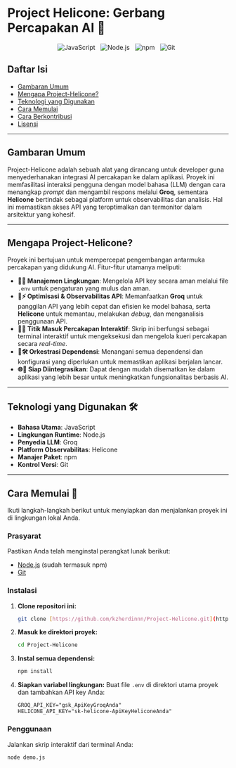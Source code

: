# Project Helicone: Gerbang Percapakan AI 🚀

<p align="center">
  <img style="margin-right: 8px;" src="https://img.shields.io/badge/JavaScript-F7DF1E?style=for-the-badge&logo=javascript&logoColor=black" alt="JavaScript">
  <img style="margin-right: 8px;" src="https://img.shields.io/badge/Node.js-339933?style=for-the-badge&logo=node.js&logoColor=white" alt="Node.js">
  <img style="margin-right: 8px;" src="https://img.shields.io/badge/npm-CB3837?style=for-the-badge&logo=npm&logoColor=white" alt="npm">
  <img style="margin-right: 8px;" src="https://img.shields.io/badge/Git-F05032?style=for-the-badge&logo=git&logoColor=white" alt="Git">
</p>

## Daftar Isi
* [Gambaran Umum](#gambaran-umum)
* [Mengapa Project-Helicone?](#mengapa-project-helicone)
* [Teknologi yang Digunakan](#teknologi-yang-digunakan-️)
* [Cara Memulai](#cara-memulai-)
* [Cara Berkontribusi](#cara-berkontribusi-)
* [Lisensi](#lisensi-)

---

## Gambaran Umum
Project-Helicone adalah sebuah alat yang dirancang untuk developer guna menyederhanakan integrasi AI percakapan ke dalam aplikasi. Proyek ini memfasilitasi interaksi pengguna dengan model bahasa (LLM) dengan cara menangkap *prompt* dan mengambil respons melalui **Groq**, sementara **Helicone** bertindak sebagai platform untuk observabilitas dan analisis. Hal ini memastikan akses API yang teroptimalkan dan termonitor dalam arsitektur yang kohesif.

---

## Mengapa Project-Helicone?
Proyek ini bertujuan untuk mempercepat pengembangan antarmuka percakapan yang didukung AI. Fitur-fitur utamanya meliputi:

* **🧩🔑 Manajemen Lingkungan**: Mengelola API key secara aman melalui file `.env` untuk pengaturan yang mulus dan aman.
* **🚀⚡ Optimisasi & Observabilitas API**: Memanfaatkan **Groq** untuk panggilan API yang lebih cepat dan efisien ke model bahasa, serta **Helicone** untuk memantau, melakukan *debug*, dan menganalisis penggunaan API.
* **💬📝 Titik Masuk Percakapan Interaktif**: Skrip ini berfungsi sebagai terminal interaktif untuk mengeksekusi dan mengelola kueri percakapan secara *real-time*.
* **🔧🛠 Orkestrasi Dependensi**: Menangani semua dependensi dan konfigurasi yang diperlukan untuk memastikan aplikasi berjalan lancar.
* **🌐🌟 Siap Diintegrasikan**: Dapat dengan mudah disematkan ke dalam aplikasi yang lebih besar untuk meningkatkan fungsionalitas berbasis AI.

---

## Teknologi yang Digunakan 🛠️
* **Bahasa Utama**: JavaScript
* **Lingkungan Runtime**: Node.js
* **Penyedia LLM**: Groq
* **Platform Observabilitas**: Helicone
* **Manajer Paket**: npm
* **Kontrol Versi**: Git

---

## Cara Memulai 🏁
Ikuti langkah-langkah berikut untuk menyiapkan dan menjalankan proyek ini di lingkungan lokal Anda.

### Prasyarat
Pastikan Anda telah menginstal perangkat lunak berikut:
* [Node.js](https://nodejs.org/en/) (sudah termasuk npm)
* [Git](https://git-scm.com/)

### Instalasi
1.  **Clone repositori ini:**
    ```bash
    git clone [https://github.com/kzherdinnn/Project-Helicone.git](https://github.com/kzherdinnn/Project-Helicone.git)
    ```

2.  **Masuk ke direktori proyek:**
    ```bash
    cd Project-Helicone
    ```

3.  **Instal semua dependensi:**
    ```bash
    npm install
    ```
4.  **Siapkan variabel lingkungan:**
    Buat file `.env` di direktori utama proyek dan tambahkan API key Anda:
    ```env
    GROQ_API_KEY="gsk_ApiKeyGroqAnda"
    HELICONE_API_KEY="sk-helicone-ApiKeyHeliconeAnda"
    ```

### Penggunaan
Jalankan skrip interaktif dari terminal Anda:
```bash
node demo.js
